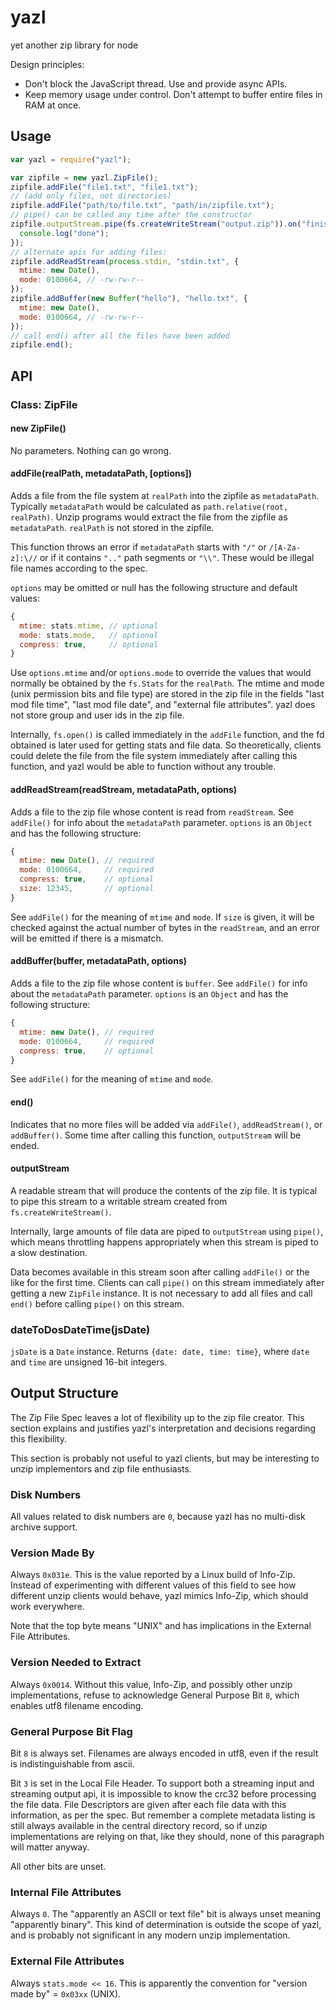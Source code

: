 # yazl

yet another zip library for node

Design principles:

 * Don't block the JavaScript thread.
   Use and provide async APIs.
 * Keep memory usage under control.
   Don't attempt to buffer entire files in RAM at once.

## Usage

```js
var yazl = require("yazl");

var zipfile = new yazl.ZipFile();
zipfile.addFile("file1.txt", "file1.txt");
// (add only files, not directories)
zipfile.addFile("path/to/file.txt", "path/in/zipfile.txt");
// pipe() can be called any time after the constructor
zipfile.outputStream.pipe(fs.createWriteStream("output.zip")).on("finish", function() {
  console.log("done");
});
// alternate apis for adding files:
zipfile.addReadStream(process.stdin, "stdin.txt", {
  mtime: new Date(),
  mode: 0100664, // -rw-rw-r--
});
zipfile.addBuffer(new Buffer("hello"), "hello.txt", {
  mtime: new Date(),
  mode: 0100664, // -rw-rw-r--
});
// call end() after all the files have been added
zipfile.end();
```

## API

### Class: ZipFile

#### new ZipFile()

No parameters.
Nothing can go wrong.

#### addFile(realPath, metadataPath, [options])

Adds a file from the file system at `realPath` into the zipfile as `metadataPath`.
Typically `metadataPath` would be calculated as `path.relative(root, realPath)`.
Unzip programs would extract the file from the zipfile as `metadataPath`.
`realPath` is not stored in the zipfile.

This function throws an error if `metadataPath` starts with `"/"` or `/[A-Za-z]:\//`
or if it contains `".."` path segments or `"\\"`.
These would be illegal file names according to the spec.

`options` may be omitted or null has the following structure and default values:

```js
{
  mtime: stats.mtime, // optional
  mode: stats.mode,   // optional
  compress: true,     // optional
}
```

Use `options.mtime` and/or `options.mode` to override the values
that would normally be obtained by the `fs.Stats` for the `realPath`.
The mtime and mode (unix permission bits and file type) are stored in the zip file
in the fields "last mod file time", "last mod file date", and "external file attributes".
yazl does not store group and user ids in the zip file.

Internally, `fs.open()` is called immediately in the `addFile` function,
and the fd obtained is later used for getting stats and file data.
So theoretically, clients could delete the file from the file system immediately after calling this function,
and yazl would be able to function without any trouble.

#### addReadStream(readStream, metadataPath, options)

Adds a file to the zip file whose content is read from `readStream`.
See `addFile()` for info about the `metadataPath` parameter.
`options` is an `Object` and has the following structure:

```js
{
  mtime: new Date(), // required
  mode: 0100664,     // required
  compress: true,    // optional
  size: 12345,       // optional
}
```

See `addFile()` for the meaning of `mtime` and `mode`.
If `size` is given, it will be checked against the actual number of bytes in the `readStream`,
and an error will be emitted if there is a mismatch.

#### addBuffer(buffer, metadataPath, options)

Adds a file to the zip file whose content is `buffer`.
See `addFile()` for info about the `metadataPath` parameter.
`options` is an `Object` and has the following structure:

```js
{
  mtime: new Date(), // required
  mode: 0100664,     // required
  compress: true,    // optional
}
```

See `addFile()` for the meaning of `mtime` and `mode`.

#### end()

Indicates that no more files will be added via `addFile()`, `addReadStream()`, or `addBuffer()`.
Some time after calling this function, `outputStream` will be ended.

#### outputStream

A readable stream that will produce the contents of the zip file.
It is typical to pipe this stream to a writable stream created from `fs.createWriteStream()`.

Internally, large amounts of file data are piped to `outputStream` using `pipe()`,
which means throttling happens appropriately when this stream is piped to a slow destination.

Data becomes available in this stream soon after calling `addFile()` or the like for the first time.
Clients can call `pipe()` on this stream immediately after getting a new `ZipFile` instance.
It is not necessary to add all files and call `end()` before calling `pipe()` on this stream.

### dateToDosDateTime(jsDate)

`jsDate` is a `Date` instance.
Returns `{date: date, time: time}`, where `date` and `time` are unsigned 16-bit integers.

## Output Structure

The Zip File Spec leaves a lot of flexibility up to the zip file creator.
This section explains and justifies yazl's interpretation and decisions regarding this flexibility.

This section is probably not useful to yazl clients,
but may be interesting to unzip implementors and zip file enthusiasts.

### Disk Numbers

All values related to disk numbers are `0`,
because yazl has no multi-disk archive support.

### Version Made By

Always `0x031e`.
This is the value reported by a Linux build of Info-Zip.
Instead of experimenting with different values of this field
to see how different unzip clients would behave,
yazl mimics Info-Zip, which should work everywhere.

Note that the top byte means "UNIX"
and has implications in the External File Attributes.

### Version Needed to Extract

Always `0x0014`.
Without this value, Info-Zip, and possibly other unzip implementations,
refuse to acknowledge General Purpose Bit `8`, which enables utf8 filename encoding.

### General Purpose Bit Flag

Bit `8` is always set.
Filenames are always encoded in utf8, even if the result is indistinguishable from ascii.

Bit `3` is set in the Local File Header.
To support both a streaming input and streaming output api,
it is impossible to know the crc32 before processing the file data.
File Descriptors are given after each file data with this information, as per the spec.
But remember a complete metadata listing is still always available in the central directory record,
so if unzip implementations are relying on that, like they should,
none of this paragraph will matter anyway.

All other bits are unset.

### Internal File Attributes

Always `0`.
The "apparently an ASCII or text file" bit is always unset meaning "apparently binary".
This kind of determination is outside the scope of yazl,
and is probably not significant in any modern unzip implementation.

### External File Attributes

Always `stats.mode << 16`.
This is apparently the convention for "version made by" = `0x03xx` (UNIX).
